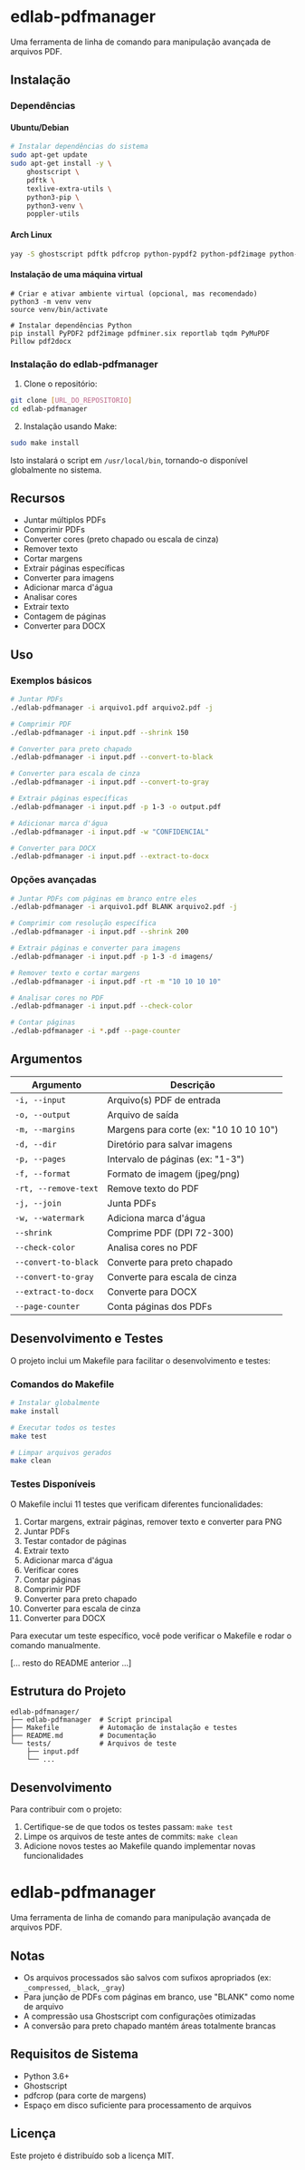 # edlab-pdfmanager

Uma ferramenta de linha de comando para manipulação avançada de arquivos PDF.

## Instalação

### Dependências

#### Ubuntu/Debian
```bash
# Instalar dependências do sistema
sudo apt-get update
sudo apt-get install -y \
    ghostscript \
    pdftk \
    texlive-extra-utils \
    python3-pip \
    python3-venv \
    poppler-utils

```

#### Arch Linux
```bash
yay -S ghostscript pdftk pdfcrop python-pypdf2 python-pdf2image python-pdfminer.six python-reportlab python-tqdm python-fitz python-pillow python-pdf2docx
```

#### Instalação de uma máquina virtual

```
# Criar e ativar ambiente virtual (opcional, mas recomendado)
python3 -m venv venv
source venv/bin/activate

# Instalar dependências Python
pip install PyPDF2 pdf2image pdfminer.six reportlab tqdm PyMuPDF Pillow pdf2docx
```

### Instalação do edlab-pdfmanager

1. Clone o repositório:
```bash
git clone [URL_DO_REPOSITORIO]
cd edlab-pdfmanager
```

2. Instalação usando Make:
```bash
sudo make install
```

Isto instalará o script em `/usr/local/bin`, tornando-o disponível globalmente no sistema.


## Recursos

- Juntar múltiplos PDFs
- Comprimir PDFs
- Converter cores (preto chapado ou escala de cinza)
- Remover texto
- Cortar margens
- Extrair páginas específicas
- Converter para imagens
- Adicionar marca d'água
- Analisar cores
- Extrair texto
- Contagem de páginas
- Converter para DOCX

## Uso

### Exemplos básicos

```bash
# Juntar PDFs
./edlab-pdfmanager -i arquivo1.pdf arquivo2.pdf -j

# Comprimir PDF
./edlab-pdfmanager -i input.pdf --shrink 150

# Converter para preto chapado
./edlab-pdfmanager -i input.pdf --convert-to-black

# Converter para escala de cinza
./edlab-pdfmanager -i input.pdf --convert-to-gray

# Extrair páginas específicas
./edlab-pdfmanager -i input.pdf -p 1-3 -o output.pdf

# Adicionar marca d'água
./edlab-pdfmanager -i input.pdf -w "CONFIDENCIAL"

# Converter para DOCX
./edlab-pdfmanager -i input.pdf --extract-to-docx
```

### Opções avançadas

```bash
# Juntar PDFs com páginas em branco entre eles
./edlab-pdfmanager -i arquivo1.pdf BLANK arquivo2.pdf -j

# Comprimir com resolução específica
./edlab-pdfmanager -i input.pdf --shrink 200

# Extrair páginas e converter para imagens
./edlab-pdfmanager -i input.pdf -p 1-3 -d imagens/

# Remover texto e cortar margens
./edlab-pdfmanager -i input.pdf -rt -m "10 10 10 10"

# Analisar cores no PDF
./edlab-pdfmanager -i input.pdf --check-color

# Contar páginas
./edlab-pdfmanager -i *.pdf --page-counter
```

## Argumentos

| Argumento | Descrição |
|-----------|-----------|
| `-i, --input` | Arquivo(s) PDF de entrada |
| `-o, --output` | Arquivo de saída |
| `-m, --margins` | Margens para corte (ex: "10 10 10 10") |
| `-d, --dir` | Diretório para salvar imagens |
| `-p, --pages` | Intervalo de páginas (ex: "1-3") |
| `-f, --format` | Formato de imagem (jpeg/png) |
| `-rt, --remove-text` | Remove texto do PDF |
| `-j, --join` | Junta PDFs |
| `-w, --watermark` | Adiciona marca d'água |
| `--shrink` | Comprime PDF (DPI 72-300) |
| `--check-color` | Analisa cores no PDF |
| `--convert-to-black` | Converte para preto chapado |
| `--convert-to-gray` | Converte para escala de cinza |
| `--extract-to-docx` | Converte para DOCX |
| `--page-counter` | Conta páginas dos PDFs |


## Desenvolvimento e Testes

O projeto inclui um Makefile para facilitar o desenvolvimento e testes:

### Comandos do Makefile

```bash
# Instalar globalmente
make install

# Executar todos os testes
make test

# Limpar arquivos gerados
make clean
```

### Testes Disponíveis

O Makefile inclui 11 testes que verificam diferentes funcionalidades:

1. Cortar margens, extrair páginas, remover texto e converter para PNG
2. Juntar PDFs
3. Testar contador de páginas
4. Extrair texto
5. Adicionar marca d'água
6. Verificar cores
7. Contar páginas
8. Comprimir PDF
9. Converter para preto chapado
10. Converter para escala de cinza
11. Converter para DOCX

Para executar um teste específico, você pode verificar o Makefile e rodar o comando manualmente.

[... resto do README anterior ...]

## Estrutura do Projeto

```
edlab-pdfmanager/
├── edlab-pdfmanager  # Script principal
├── Makefile          # Automação de instalação e testes
├── README.md         # Documentação
└── tests/            # Arquivos de teste
    ├── input.pdf
    └── ...
```

## Desenvolvimento

Para contribuir com o projeto:

1. Certifique-se de que todos os testes passam: `make test`
2. Limpe os arquivos de teste antes de commits: `make clean`
3. Adicione novos testes ao Makefile quando implementar novas funcionalidades

# edlab-pdfmanager

Uma ferramenta de linha de comando para manipulação avançada de arquivos PDF.


## Notas

- Os arquivos processados são salvos com sufixos apropriados (ex: `_compressed`, `_black`, `_gray`)
- Para junção de PDFs com páginas em branco, use "BLANK" como nome de arquivo
- A compressão usa Ghostscript com configurações otimizadas
- A conversão para preto chapado mantém áreas totalmente brancas

## Requisitos de Sistema

- Python 3.6+
- Ghostscript
- pdfcrop (para corte de margens)
- Espaço em disco suficiente para processamento de arquivos

## Licença

Este projeto é distribuído sob a licença MIT.